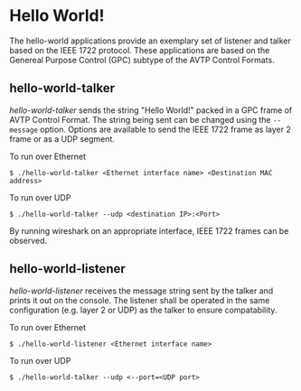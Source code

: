# Hello World!

The hello-world applications provide an exemplary set of listener and talker based on the IEEE 1722 protocol.
These applications are based on the Genereal Purpose Control (GPC) subtype of the AVTP Control Formats.

## hello-world-talker
_hello-world-talker_ sends the string "Hello World!" packed in a GPC frame of AVTP Control Format.
The string being sent can be changed using the ```--message``` option.
Options are available to send the IEEE 1722 frame as layer 2 frame or as a UDP segment.

To run over Ethernet
```
$ ./hello-world-talker <Ethernet interface name> <Destination MAC address>
```

To run over UDP
```
$ ./hello-world-talker --udp <destination IP>:<Port>
```

By running wireshark on an appropriate interface, IEEE 1722 frames can be observed.


## hello-world-listener
_hello-world-listener_ receives the message string sent by the talker and prints it out on the console. The listener shall be operated in the same configuration (e.g. layer 2 or UDP) as the talker to ensure compatability.

To run over Ethernet
```
$ ./hello-world-listener <Ethernet interface name>
```

To run over UDP
```
$ ./hello-world-talker --udp <--port=<UDP port>
```